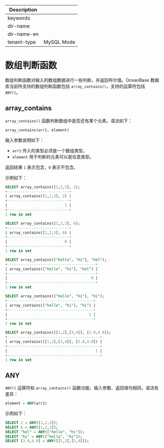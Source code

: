 | Description   |                 |
|---------------|-----------------|
| keywords      |                 |
| dir-name      |                 |`
| dir-name-en   |                 |
| tenant-type   | MySQL Mode      |

# 数组判断函数

数组判断函数对输入的数组数据进行一些判断，并返回布尔值。OceanBase 数据库当前所支持的数组判断函数包括 `array_contains()`，支持的运算符包括 `ANY()`。

## array_contains

`array_contains()` 函数判断数组中是否还有某个元素。语法如下：

```sql
array_contains(arr1, element)
```

输入参数说明如下：

* `arr1` 传入的类型必须是一个数组类型。
* `element` 用于判断的元素可以是任意类型。

返回结果 `1` 表示包含，`0` 表示不包含。

示例如下：

```sql
SELECT array_contains([1,2,3], 2);
+----------------------------+
| array_contains([1,2,3], 2) |
+----------------------------+
|                          1 |
+----------------------------+
1 row in set
```

```sql
SELECT array_contains([1,2,3], 6);
+----------------------------+
| array_contains([1,2,3], 6) |
+----------------------------+
|                          0 |
+----------------------------+
1 row in set
```

```sql
SELECT array_contains(["hello", "hi"], "hel");
+----------------------------------------+
| array_contains(["hello", "hi"], "hel") |
+----------------------------------------+
|                                      0 |
+----------------------------------------+
1 row in set
```

```sql
SELECT array_contains(["hello", "hi"], "hi");
+---------------------------------------+
| array_contains(["hello", "hi"], "hi") |
+---------------------------------------+
|                                     1 |
+---------------------------------------+
1 row in set
```

```sql
SELECT array_contains([[1,2],[3,4]], [3.0,4.0]);
+------------------------------------------+
| array_contains([[1,2],[3,4]], [3.0,4.0]) |
+------------------------------------------+
|                                        1 |
+------------------------------------------+
1 row in set
```

## ANY

`ANY()` 运算符和 `array_contains()` 函数功能、输入参数、返回值均相同，语法有差异：

```sql
element = ANY(arr1)
```

示例如下：

```sql
SELECT 2 = ANY([1,2,3]);
SELECT 6 = ANY([1,2,3]);
SELECT "hel" = ANY(["hello", "hi"]);
SELECT "hi" = ANY(["hello", "hi"]);
SELECT [3.0,4.0] = ANY([[1,2],[3,4]]);
```